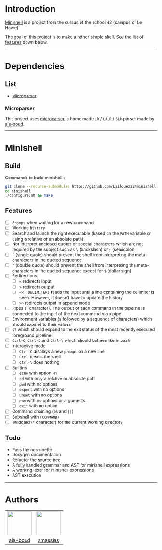 # Introduction

[Minishell](#minishell) is a project from the cursus of the school 42 (campus of Le Havre).

The goal of this project is to make a rather simple shell. See the list of [features](#features) down below.

---
# Dependencies

## List

- [Microparser](#microparser)

### Microparser

This project uses [microparser](https://github.com/Lailouezzz/microparser), a home made `LR` / `LALR` / `SLR` parser made by [ale-boud](https://github.com/lailouezzz).

---
# Minishell

## Build

Commands to build minishell :

```sh
git clone --recurse-submodules https://github.com/Lailouezzz/minishell
cd minishell
./configure.sh && make
```

## Features

- [ ] `Prompt` when waiting for a new command
- [ ] Working `history`
- [ ] Search and launch the right executable (based on the `PATH` variable or using a
relative or an absolute path).
- [ ] Not interpret unclosed quotes or special characters which are not required by the
subject such as `\` (backslash) or `;` (semicolon)
- [ ] `’` (single quote) should prevent the shell from interpreting the meta-
characters in the quoted sequence
- [ ] `"` (double quote) should prevent the shell from interpreting the meta-
characters in the quoted sequence except for `$` (dollar sign)
- [ ] Redirections
	- [ ] `<` redirects input
	- [ ] `>` redirects output
	- [ ] `<< [DELIMITER]` reads the input until a line containing the
delimiter is seen. However, it doesn’t have to update the history
	- [ ] `>>` redirects output in append mode
- [ ] Pipes (`|` character). The output of each command in the pipeline is
connected to the input of the next command via a pipe
- [ ] Environment variables (`$` followed by a sequence of characters) which
should expand to their values
- [ ] `$?` which should expand to the exit status of the most recently executed
foreground pipeline
- [ ] `Ctrl-C`, `Ctrl-D` and `Ctrl-\` which should behave like in bash
- [ ] Interactive mode
	- [ ] `Ctrl-C` displays a new `prompt` on a new line
	- [ ] `Ctrl-D` exits the shell
	- [ ] `Ctrl-\` does nothing
- [ ] Builtins
	- [ ] `echo` with option -n
	- [ ] `cd` with only a relative or absolute path
	- [ ] `pwd` with no options
	- [ ] `export` with no options
	- [ ] `unset` with no options
	- [ ] `env` with no options or arguments
	- [ ] `exit` with no option
- [ ] Command chaining (`&&` and `||`)
- [ ] Subshell with `(COMMAND)`
- [ ] Wildcard (`*` character) for the current working directory

## Todo

- Pass the norminette
- Doxygen documentation
- Refactor the source tree
- A fully handled grammar and AST for minishell expressions
- A working lexer for minishell expressions
- AST execution

---
# Authors

<table>
	<tr>
		<td> <img style="width:80px;height:80px;" src="https://avatars.githubusercontent.com/u/25978607?v=4"> </td>
		<td> <img style="width:80px;height:80px;" src="https://avatars.githubusercontent.com/u/37182076?v=4"> </td>
	</tr>
	<tr>
		<td style="text-align:center"> <a href="https://github.com/lailouezzz">ale-boud</a> </td>
		<td style="text-align:center"> <a href="https://github.com/Dyamen1411">amassias</a> </td>
	</tr>
</table>
